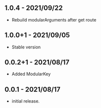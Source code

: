 ## 1.0.4 - 2021/09/22
* Rebuild modularArguments after get route
## 1.0.0+1 - 2021/09/05
* Stable version

## 0.0.2+1 - 2021/08/17

* Added ModularKey

## 0.0.1 - 2021/08/17

* initial release.
